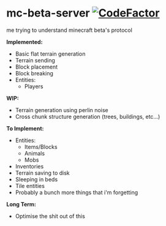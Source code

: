 # mc-beta-server [![CodeFactor](https://www.codefactor.io/repository/github/tgpethan/mc-beta-server/badge)](https://www.codefactor.io/repository/github/tgpethan/mc-beta-server)
me trying to understand minecraft beta's protocol

**Implemented:**
 - Basic flat terrain generation
 - Terrain sending
 - Block placement
 - Block breaking
 - Entities:
   - Players

**WIP:**
 - Terrain generation using perlin noise
 - Cross chunk structure generation (trees, buildings, etc...)

**To Implement:**
 - Entities:
   - Items/Blocks
   - Animals
   - Mobs
 - Inventories
 - Terrain saving to disk
 - Sleeping in beds
 - Tile entities
 - Probably a bunch more things that i'm forgetting
 
**Long Term:**
 - Optimise the shit out of this

